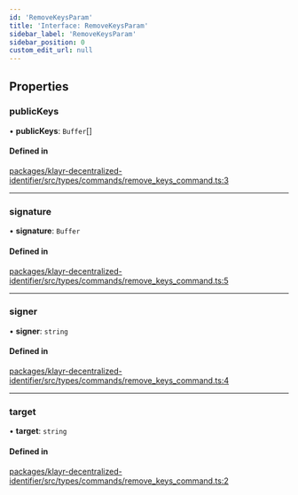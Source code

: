 ```yaml
---
id: 'RemoveKeysParam'
title: 'Interface: RemoveKeysParam'
sidebar_label: 'RemoveKeysParam'
sidebar_position: 0
custom_edit_url: null
---
```


## Properties

### publicKeys

• **publicKeys**: `Buffer`[]

#### Defined in

[packages/klayr-decentralized-identifier/src/types/commands/remove_keys_command.ts:3](https://github.com/aldhosutra/klayr-did/blob/8db4b95/packages/klayr-decentralized-identifier/src/types/commands/remove_keys_command.ts#L3)

---

### signature

• **signature**: `Buffer`

#### Defined in

[packages/klayr-decentralized-identifier/src/types/commands/remove_keys_command.ts:5](https://github.com/aldhosutra/klayr-did/blob/8db4b95/packages/klayr-decentralized-identifier/src/types/commands/remove_keys_command.ts#L5)

---

### signer

• **signer**: `string`

#### Defined in

[packages/klayr-decentralized-identifier/src/types/commands/remove_keys_command.ts:4](https://github.com/aldhosutra/klayr-did/blob/8db4b95/packages/klayr-decentralized-identifier/src/types/commands/remove_keys_command.ts#L4)

---

### target

• **target**: `string`

#### Defined in

[packages/klayr-decentralized-identifier/src/types/commands/remove_keys_command.ts:2](https://github.com/aldhosutra/klayr-did/blob/8db4b95/packages/klayr-decentralized-identifier/src/types/commands/remove_keys_command.ts#L2)
